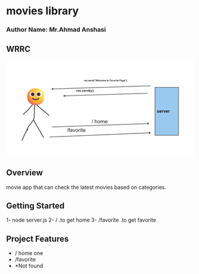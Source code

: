 # movies library 

### **Author Name**: Mr.Ahmad Anshasi

## WRRC
![alt text](null.png)

## Overview
movie app that can check the latest movies based on categories.

## Getting Started
<!-- What are the steps that a user must take in order to build this app on their own machine and get it running? -->
1- node server.js
2- / .to get home
3- /favorite .to get favorite
## Project Features
<!-- What are the features included in you app -->
* / home one
* /favorite
* *Not found
